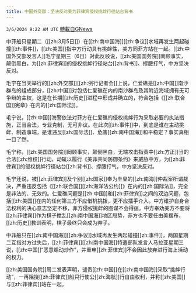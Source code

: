 ```yaml
---
title: 中国外交部：坚决反对美为菲律宾侵权挑衅行径站台背书
---
```

`3/6/2024 9:22 AM UTC` [轉載自GNews](https://gnews.org/articles/2370109)

中菲船只星期二（[[zh:3月5日]]）在[[zh:南中国海]][[zh:争议]]水域再发生两起碰撞[[zh:事件]]，[[zh:美国]]指中方行动具有挑衅性，美方同菲方站在一起。[[zh:中国外交部发言人]]毛宁星期三（6日）对此反驳说，[[zh:美国国务院]]罔顾事实，颠倒黑白，为[[zh:菲律宾]]的侵权挑衅行径站台[[zh:背书]]、撑腰打气，中方坚决反对。

毛宁在当天举行的[[zh:外交部]][[zh:例行记者会]]上说，仁爱礁是[[zh:中国]]南沙群岛的组成部分，[[zh:中国]]对包括仁爱礁在内的南沙群岛及其附近海域拥有无可争辩的主权，这是在长期[[zh:历史]]进程中形成并确立的，符合包括《[[zh:联合国]]宪章》在内的[[zh:国际法]]。

毛宁说，[[zh:中国]]海警依法对菲方在仁爱礁的侵权挑衅行为采取必要的执法措施，正当合法，专业克制，无可非议。在此次[[zh:事件]]中，到底是谁在主动挑衅、制造事端，是谁违反[[zh:国际法]]、危害[[zh:南中国海]]和平稳定？事实真相一目了然。

毛宁称，[[zh:美国国务院]]罔顾事实，颠倒黑白，无端攻击指责中[[zh:方正]]当的合法[[zh:维权]]行动，动辄以履行《美菲共同防御条约》来威胁中方，为[[zh:菲律宾]]的侵权挑衅行径站台[[zh:背书]]、撑腰打气，中方坚决反对。

毛宁还说，被[[zh:菲律宾]]及个别[[zh:国家]]奉为圭臬的[[zh:南海]]仲裁案所谓裁决，严重违反包括《[[zh:联合国]][[zh:海洋法公约]]》在内的[[zh:国际法]]，完全是非法的、无效的。仁爱礁问题是[[zh:中国]]和[[zh:菲律宾]]之间的双边问题，包括[[zh:美国]]在内的任何第三方不应借机挑拨，更不应插手介入。中方维护自身合法权利的决心意志坚定不移，菲方侵权挑衅的图谋不会得逞。中方奉劝美方不要将[[zh:菲律宾]]作为棋子搅乱[[zh:南中国海]]地区局势，菲方也不要任由美摆布，[[zh:历史]]教训表明，棋子最终只会成为弃子。

中菲船只在[[zh:南中国海]][[zh:争议]]水域再发生两起碰撞[[zh:事件]]，两国星期二互指对方过失后，[[zh:菲律宾]][[zh:南中国海]]特遣部队发言人马拉亚星期三说，[[zh:中国]]“恶意煽动炒作”，并重申[[zh:菲律宾]]不会因此放弃进行海上活动的权力。

[[zh:美国国务院]]周二发表声明，谴责[[zh:中国]]在[[zh:南中国海]]采取“挑衅行动”，一再阻挠[[zh:菲律宾]]船只行使公[[zh:海航]]行自由权利，并称[[zh:美国]]与[[zh:菲律宾]]站在一起。
